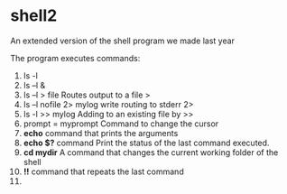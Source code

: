 # shell2
An extended version of the shell program we made last year

The program executes commands:
1. ls -l
2. ls –l &
3.  ls –l > file Routes output to a file >
4. ls –l nofile 2> mylog write routing to stderr 2>
5.  ls -l >> mylog Adding to an existing file by >> 
6. prompt = myprompt Command to change the cursor
7. **echo** command that prints the arguments
8. **echo $?** command Print the status of the last command executed.
9. **cd mydir** A command that changes the current working folder of the shell
10. **!!** command that repeats the last command
11.
